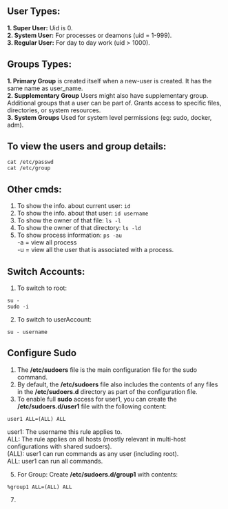 ## User Types:
**1. Super User:** Uid is 0.  
**2. System User:** For processes or deamons (uid = 1-999).  
**3. Regular User:** For day to day work (uid > 1000).  

## Groups Types:
**1. Primary Group** is created itself when a new-user is created. It has the same name as user_name.  
**2. Supplementary Group**	Users might also have supplementary group. Additional groups that a user can be part of. Grants access to specific files, directories, or system resources.  
**3. System Groups**	Used for system level permissions (eg: sudo, docker, adm).  

## To view the users and group details: 
```
cat /etc/passwd
cat /etc/group
```
## Other cmds:
1. To show the info. about current user: ```id```  
2. To show the info. about that user: ```id username```  
4. To show the owner of that file: ```ls -l```  
5. To show the owner of that directory: ```ls -ld```  
6. To show process information: ```ps -au```  
-a = view all process  
-u = view all the user that is associated with a process.

## Switch Accounts:
1. To switch to root:
```
su -
sudo -i
```
2. To switch to userAccount:
```
su - username
```

## Configure Sudo
1. The **/etc/sudoers** file is the main configuration file for the sudo command.  
2. By default, the **/etc/sudoers** file also includes the contents of any files in the **/etc/sudoers.d** directory as part of the configuration file.  
3. To enable full **sudo** access for user1, you can create the **/etc/sudoers.d/user1** file with the following content:  
```
user1 ALL=(ALL) ALL
```
user1: The username this rule applies to.  
ALL: The rule applies on all hosts (mostly relevant in multi-host configurations with shared sudoers).  
(ALL): user1 can run commands as any user (including root).  
ALL: user1 can run all commands.  

5. For Group: Create **/etc/sudoers.d/group1** with contents:
```
%group1 ALL=(ALL) ALL
```
7.  

